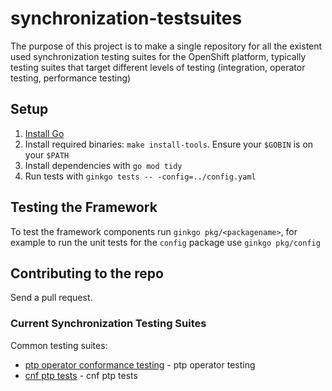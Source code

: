 # synchronization-testsuites

The purpose of this project is to make a single repository for all the existent used synchronization testing suites for the OpenShift platform, typically testing suites that target  different levels of testing (integration, operator testing, performance testing)

## Setup

1. [Install Go](https://go.dev/doc/install)
1. Install required binaries: `make install-tools`. Ensure your `$GOBIN` is on your `$PATH`
1. Install dependencies with `go mod tidy`
1. Run tests with `ginkgo tests -- -config=../config.yaml`

## Testing the Framework

To test the framework components run `ginkgo pkg/<packagename>`, for example to run the unit tests for the `config` package use `ginkgo pkg/config`

## Contributing to the repo

Send a pull request.

### Current Synchronization Testing Suites

Common testing suites:

* [ptp operator conformance testing](https://github.com/openshift/ptp-operator.git) - ptp operator testing
* [cnf ptp tests](https://github.com/openshift-kni/cnf-features-deploy.git) - cnf ptp tests
